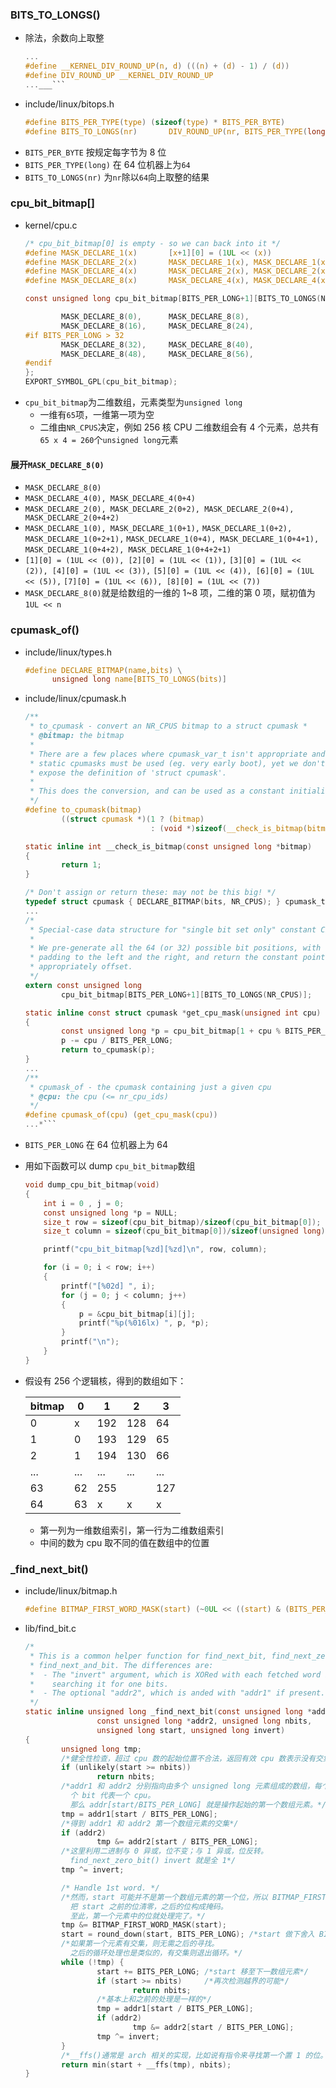 ### BITS_TO_LONGS()
* 除法，余数向上取整
  ```c
  ...
  #define __KERNEL_DIV_ROUND_UP(n, d) (((n) + (d) - 1) / (d))
  #define DIV_ROUND_UP __KERNEL_DIV_ROUND_UP
  ...___```
  ```
* include/linux/bitops.h
  ```c
  #define BITS_PER_TYPE(type) (sizeof(type) * BITS_PER_BYTE)
  #define BITS_TO_LONGS(nr)       DIV_ROUND_UP(nr, BITS_PER_TYPE(long))
  ```
* `BITS_PER_BYTE` 按规定每字节为 8 位
* `BITS_PER_TYPE(long)` 在 64 位机器上为`64`
* `BITS_TO_LONGS(nr)` 为`nr`除以`64`向上取整的结果

### cpu_bit_bitmap[]
* kernel/cpu.c
  ```c
  /* cpu_bit_bitmap[0] is empty - so we can back into it */
  #define MASK_DECLARE_1(x)       [x+1][0] = (1UL << (x))
  #define MASK_DECLARE_2(x)       MASK_DECLARE_1(x), MASK_DECLARE_1(x+1)
  #define MASK_DECLARE_4(x)       MASK_DECLARE_2(x), MASK_DECLARE_2(x+2)
  #define MASK_DECLARE_8(x)       MASK_DECLARE_4(x), MASK_DECLARE_4(x+4)

  const unsigned long cpu_bit_bitmap[BITS_PER_LONG+1][BITS_TO_LONGS(NR_CPUS)] = {

          MASK_DECLARE_8(0),      MASK_DECLARE_8(8),
          MASK_DECLARE_8(16),     MASK_DECLARE_8(24),
  #if BITS_PER_LONG > 32
          MASK_DECLARE_8(32),     MASK_DECLARE_8(40),
          MASK_DECLARE_8(48),     MASK_DECLARE_8(56),
  #endif
  };
  EXPORT_SYMBOL_GPL(cpu_bit_bitmap);
  ```
* `cpu_bit_bitmap`为二维数组，元素类型为`unsigned long`
  - 一维有`65`项，一维第一项为空
  - 二维由`NR_CPUS`决定，例如 256 核 CPU 二维数组会有 4 个元素，总共有`65 x 4 = 260`个`unsigned long`元素

#### 展开`MASK_DECLARE_8(0)`
* `MASK_DECLARE_8(0)`
* `MASK_DECLARE_4(0), MASK_DECLARE_4(0+4)`
* `MASK_DECLARE_2(0), MASK_DECLARE_2(0+2), MASK_DECLARE_2(0+4), MASK_DECLARE_2(0+4+2)`
* `MASK_DECLARE_1(0), MASK_DECLARE_1(0+1),`
  `MASK_DECLARE_1(0+2), MASK_DECLARE_1(0+2+1),`
  `MASK_DECLARE_1(0+4), MASK_DECLARE_1(0+4+1),`
  `MASK_DECLARE_1(0+4+2), MASK_DECLARE_1(0+4+2+1)`
* `[1][0] = (1UL << (0)), [2][0] = (1UL << (1)),`
  `[3][0] = (1UL << (2)), [4][0] = (1UL << (3)),`
  `[5][0] = (1UL << (4)), [6][0] = (1UL << (5)),`
  `[7][0] = (1UL << (6)), [8][0] = (1UL << (7))`
* `MASK_DECLARE_8(0)`就是给数组的一维的 1~8 项，二维的第 0 项，赋初值为 `1UL << n`

### cpumask_of()
* include/linux/types.h
  ```c
  #define DECLARE_BITMAP(name,bits) \
        unsigned long name[BITS_TO_LONGS(bits)]
  ```
* include/linux/cpumask.h
  ```c
  /**
   * to_cpumask - convert an NR_CPUS bitmap to a struct cpumask *
   * @bitmap: the bitmap
   *
   * There are a few places where cpumask_var_t isn't appropriate and
   * static cpumasks must be used (eg. very early boot), yet we don't
   * expose the definition of 'struct cpumask'.
   *
   * This does the conversion, and can be used as a constant initializer.
   */
  #define to_cpumask(bitmap)                                              \
          ((struct cpumask *)(1 ? (bitmap)                                \
                              : (void *)sizeof(__check_is_bitmap(bitmap))))

  static inline int __check_is_bitmap(const unsigned long *bitmap)
  {
          return 1;
  }

  /* Don't assign or return these: may not be this big! */
  typedef struct cpumask { DECLARE_BITMAP(bits, NR_CPUS); } cpumask_t;
  ...
  /*
   * Special-case data structure for "single bit set only" constant CPU masks.
   *
   * We pre-generate all the 64 (or 32) possible bit positions, with enough
   * padding to the left and the right, and return the constant pointer
   * appropriately offset.
   */
  extern const unsigned long
          cpu_bit_bitmap[BITS_PER_LONG+1][BITS_TO_LONGS(NR_CPUS)];

  static inline const struct cpumask *get_cpu_mask(unsigned int cpu)
  {
          const unsigned long *p = cpu_bit_bitmap[1 + cpu % BITS_PER_LONG];
          p -= cpu / BITS_PER_LONG;
          return to_cpumask(p);
  }
  ...
  /**
   * cpumask_of - the cpumask containing just a given cpu
   * @cpu: the cpu (<= nr_cpu_ids)
   */
  #define cpumask_of(cpu) (get_cpu_mask(cpu))
  ...*```
  ```
* `BITS_PER_LONG` 在 64 位机器上为 64
* 用如下函数可以 dump `cpu_bit_bitmap`数组
  ```c
  void dump_cpu_bit_bitmap(void)
  {
      int i = 0 , j = 0;
      const unsigned long *p = NULL;
      size_t row = sizeof(cpu_bit_bitmap)/sizeof(cpu_bit_bitmap[0]);
      size_t column = sizeof(cpu_bit_bitmap[0])/sizeof(unsigned long);

      printf("cpu_bit_bitmap[%zd][%zd]\n", row, column);

      for (i = 0; i < row; i++)
      {   
          printf("[%02d] ", i);
          for (j = 0; j < column; j++)
          {   
              p = &cpu_bit_bitmap[i][j];
              printf("%p(%016lx) ", p, *p);
          }   
          printf("\n");
      }   
  }
  ```
* 假设有 256 个逻辑核，得到的数组如下：

  bitmap | 0 | 1 | 2 | 3
  ---|---|---|---|---
  0  | x |192|128|64
  1  | 0 |193|129|65
  2  | 1 |194|130|66
  ...|...|...|...|...
  63 |62 |255|   |127
  64 |63 | x | x | x
  * 第一列为一维数组索引，第一行为二维数组索引
  * 中间的数为 cpu 取不同的值在数组中的位置

### _find_next_bit()
* include/linux/bitmap.h
  ```c
  #define BITMAP_FIRST_WORD_MASK(start) (~0UL << ((start) & (BITS_PER_LONG - 1)))
  ```
* lib/find_bit.c
  ```c
  /*
   * This is a common helper function for find_next_bit, find_next_zero_bit, and
   * find_next_and_bit. The differences are:
   *  - The "invert" argument, which is XORed with each fetched word before
   *    searching it for one bits.
   *  - The optional "addr2", which is anded with "addr1" if present.
   */
  static inline unsigned long _find_next_bit(const unsigned long *addr1,
                  const unsigned long *addr2, unsigned long nbits,
                  unsigned long start, unsigned long invert)
  {
          unsigned long tmp;
          /*健全性检查，超过 cpu 数的起始位置不合法，返回有效 cpu 数表示没有交集*/
          if (unlikely(start >= nbits))
                  return nbits;
          /*addr1 和 addr2 分别指向由多个 unsigned long 元素组成的数组，每个数组元素的一
            个 bit 代表一个 cpu。
            那么 addr[start/BITS_PER_LONG] 就是操作起始的第一个数组元素。*/
          tmp = addr1[start / BITS_PER_LONG];
          /*得到 addr1 和 addr2 第一个数组元素的交集*/
          if (addr2)
                  tmp &= addr2[start / BITS_PER_LONG];
          /*这里利用二进制与 0 异或，位不变；与 1 异或，位反转。
            find_next_zero_bit() invert 就是全 1*/
          tmp ^= invert;

          /* Handle 1st word. */
          /*然而，start 可能并不是第一个数组元素的第一个位，所以 BITMAP_FIRST_WORD_MASK()
            把 start 之前的位清零，之后的位构成掩码。
            至此，第一个元素中的位就处理完了。*/
          tmp &= BITMAP_FIRST_WORD_MASK(start);
          start = round_down(start, BITS_PER_LONG); /*start 做下舍入 BITS_PER_LONG*/
          /*如果第一个元素有交集，则无需之后的寻找。
            之后的循环处理也是类似的，有交集则退出循环。*/
          while (!tmp) {
                  start += BITS_PER_LONG; /*start 移至下一数组元素*/
                  if (start >= nbits)     /*再次检测越界的可能*/
                          return nbits;
                  /*基本上和之前的处理是一样的*/
                  tmp = addr1[start / BITS_PER_LONG];
                  if (addr2)
                          tmp &= addr2[start / BITS_PER_LONG];
                  tmp ^= invert;
          }
          /*__ffs()通常是 arch 相关的实现，比如说有指令来寻找第一个置 1 的位。这就找到了。*/
          return min(start + __ffs(tmp), nbits);
  }
  ```
